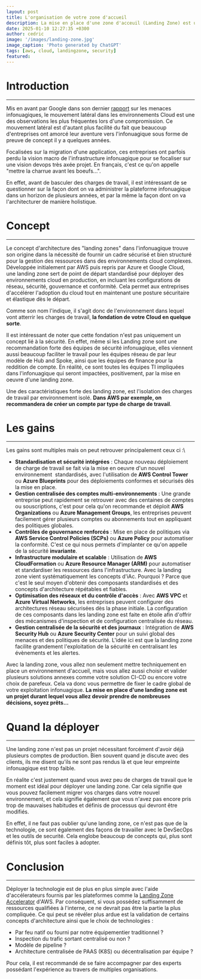 ```yaml
---
layout: post
title: L'organisation de votre zone d'accueil
description: La mise en place d'une zone d'acceuil (Landing Zone) est un prérequis pour évolution sécuritaire de votre consommation infonuagique.
date: 2025-01-10 12:27:35 +0300
author: cedric
image: '/images/landing-zone.jpg'
image_caption: 'Photo generated by ChatGPT'
tags: [aws, cloud, landingzone, security]
featured:
---
```


# Introduction
***
Mis en avant par Google dans son dernier [rapport](https://services.google.com/fh/files/misc/threat_horizons_report_h2_2024.pdf) sur les menaces infonuagiques, le mouvement latéral dans les environnements Cloud est une des observations les plus fréquentes lors d'une compromission. Ce mouvement latéral est d'autant plus facilité du fait que beaucoup d'entreprises ont amorcé leur aventure vers l'infonuagique sous forme de preuve de concept il y a quelques années. 

Focalisées sur la migration d'une application, ces entreprises ont parfois perdu la vision macro de l'infrastructure infonuagique pour se focaliser sur une vision devops très axée projet. En français, c'est ce qu'on appelle "mettre la charrue avant les boeufs...".

En effet, avant de basculer des charges de travail, il est intéressant de se questionner sur la façon dont on va administrer la plateforme infonuagique dans un horizon de plusieurs années, et par la même la façon dont on va l'architecturer de manière holistique.

# Concept
***

Le concept d'architecture des "landing zones" dans l'infonuagique trouve son origine dans la nécessité de fournir un cadre sécurisé et bien structuré pour la gestion des ressources dans des environnements cloud complexes. Développée initialement par AWS puis repris par Azure et Google Cloud, une landing zone sert de point de départ standardisé pour déployer des environnements cloud en production, en incluant les configurations de réseau, sécurité, gouvernance et conformité. Cela permet aux entreprises d'accélérer l'adoption du cloud tout en maintenant une posture sécuritaire et élastique dès le départ.

Comme son nom l'indique, il s'agit donc de l'environnement dans lequel vont atterrir les charges de travail, **la fondation de votre Cloud en quelque sorte**. 

Il est intéressant de noter que cette fondation n'est pas uniquement un concept lié à la sécurité. En effet, même si les Landing zone sont une recommandation forte des équipes de sécurité infonuagique, elles viennent aussi beaucoup faciliter le travail pour les équipes réseau de par leur modèle de Hub and Spoke, ainsi que les équipes de finance pour la reddition de compte. En réalité, ce sont toutes les équipes TI impliquées dans l'infonuagique qui seront impactées, positivement, par la mise en oeuvre d'une landing zone.

Une des caractéristiques forte des landing zone, est l'isolation des charges de travail par environnement isolé. **Dans AWS par exemple, on recommandera de créer un compte par type de charge de travail**.

# Les gains
***

Les gains sont multiples mais on peut retrouver principalement ceux ci :\
- **Standardisation et sécurité intégrées** : Chaque nouveau déploiement de charge de travail se fait via la mise en oeuvre d'un nouvel environnement  standardisés, avec l'utilisation de **AWS Control Tower** ou **Azure Blueprints** pour des déploiements conformes et sécurisés dès la mise en place.
- **Gestion centralisée des comptes multi-environnements** : Une grande entreprise peut rapidement se retrouver avec des centaines de comptes ou souscriptions, c'est pour cela qu'on recommande et déploit **AWS Organizations** ou **Azure Management Groups**, les entreprises peuvent facilement gérer plusieurs comptes ou abonnements tout en appliquant des politiques globales.
- **Contrôles de gouvernance renforcés** : Mise en place de politiques via **AWS Service Control Policies (SCPs)** ou **Azure Policy** pour automatiser la conformité. C'est ce qui nous permets d'implanter ce qu'on appelle de la sécurité **invariante**.
- **Infrastructure modulaire et scalable** : Utilisation de **AWS CloudFormation** ou **Azure Resource Manager (ARM)** pour automatiser et standardiser les ressources dans l'infrastructure. Avec la landing zone vient systématiquement les concepts d'iAc. Pourquoi ? Parce que c'est le seul moyen d'obtenir des composants standardisés et des concepts d'architecture répétables et fiables.
- **Optimisation des réseaux et du contrôle d'accès** : Avec **AWS VPC** et **Azure Virtual Networks**, les entreprises peuvent configurer des architectures réseau sécurisées dès la phase initiale. La configuration de ces composants dans les landing zone est faite en étoile afin d'offrir des mécanismes d'inspection et de configuration centralisée du réseau.
- **Gestion centralisée de la sécurité et des journaux** : Intégration de **AWS Security Hub** ou **Azure Security Center** pour un suivi global des menaces et des politiques de sécurité. L'idée ici est que la landing zone facilite grandement l'exploitation de la sécurité en centralisant les évènements et les alertes.

Avec la landing zone, vous allez non seulement mettre techniquement en place un environnement d'accueil, mais vous allez aussi choisir et valider plusieurs solutions annexes comme votre solution CI-CD ou encore votre choix de parefeux. Cela va donc vous permettre de fixer le cadre global de votre exploitation infonuagique.
**La mise en place d'une landing zone est un projet durant lequel vous allez devoir prendre de nombreuses décisions, soyez prêts...**

# Quand la déployer
***

Une landing zone n'est pas un projet nécessitant forcément d'avoir déjà plusieurs comptes de production. Bien souvent quand je discute avec des clients, ils me disent qu'ils ne sont pas rendus là et que leur empreinte infonuagique est trop faible. 

En réalite c'est justement quand vous avez peu de charges de travail que le moment est idéal pour déployer une landing zone. Car cela signifie que vous pouvez facilement migrer vos charges dans votre nouvel environnement, et cela signifie également que vous n'avez pas encore pris trop de mauvaises habitudes et définis de processus qui devront être modifiés. 

En effet, il ne faut pas oublier qu'une landing zone, ce n'est pas que de la technologie, ce sont également des façons de travailler avec le DevSecOps et les outils de securité. Cela englobe beaucoup de concepts qui, plus sont définis tôt, plus sont faciles à adopter.

# Conclusion
***

Déployer la technologie est de plus en plus simple avec l'aide d'accélerateurs fournis par les plateformes comme la [Landing Zone Accelerator](https://github.com/awslabs/landing-zone-accelerator-on-aws) d'AWS. 
Par conséquent, si vous possédez suffisamment de ressources qualifiées à l'interne, ce ne devrait pas être la partie la plus compliquée. Ce qui peut se révéler plus ardue est la validation de certains concepts d'architecture ainsi que le choix de technologies :
- Par feu natif ou fourni par notre équipementier traditionnel ?
- Inspection du trafic sortant centralisé ou non ?
- Modèle de pipeline ?
- Architecture centralisée de PAAS (K8S) ou décentralisation par équipe ?

Pour cela, il est recommandé de se faire accompagner par des experts possédant l'expérience au travers de multiples organisations.